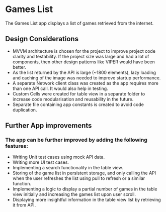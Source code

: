 # Games List

The Games List app displays a list of games retrieved from the internet.

## Design Considerations

- MVVM architecture is chosen for the project to improve project code clarity and testability. If the project size was large and had a lot of components, then other design patterns like VIPER would have been better.
- As the list returned by the API is large (~1800 elements), lazy loading and caching of the image was needed to improve startup performance.
- A separate Network client class was created as the app requires more than one API call. It would also help in testing.
- Custom Cells were created for table view in a separate folder to increase code modularisation and reusability in the future.
- Separate file containing app constants is created to avoid code duplication. 

## Further App improvements
### The app can be further improved by adding the following features:
- Writing Unit test cases using mock API data.
- Writing more UI test cases.
- Implementing a search functionality in the table view.
- Storing of the game list in persistent storage, and only calling the API when the user refreshes the list using pull to refresh or a similar function.
- Implementing a logic to display a partial number of games in the table view initially and increasing the games list upon user scroll.
- Displaying more insightful information in the table view list by retrieving it from API.
